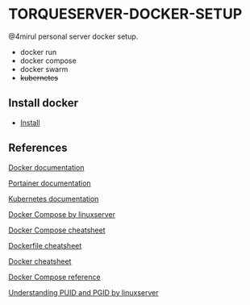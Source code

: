 # TORQUESERVER-DOCKER-SETUP

@4mirul personal server docker setup.

- docker run
- docker compose
- docker swarm
- ~~kubernetes~~

## Install docker

- [Install](https://docs.docker.com/engine/install/)

## References

[Docker documentation](https://docs.docker.com/)

[Portainer documentation](https://docs.portainer.io/)

[Kubernetes documentation](https://kubernetes.io/docs/home/)

[Docker Compose by linuxserver](https://docs.linuxserver.io/general/docker-compose)

[Docker Compose cheatsheet](https://devhints.io/docker-compose)

[Dockerfile cheatsheet](https://devhints.io/dockerfile)

[Docker cheatsheet](https://dockerlabs.collabnix.com/docker/cheatsheet/)

[Docker Compose reference](https://docs.docker.com/compose/reference/)

[Understanding PUID and PGID by linuxserver](https://docs.linuxserver.io/general/understanding-puid-and-pgid)
